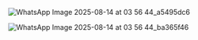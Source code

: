 ![WhatsApp Image 2025-08-14 at 03 56 44_a5495dc6](https://github.com/user-attachments/assets/5e85f4b9-ebed-45ed-8794-5b1db50c528e)

![WhatsApp Image 2025-08-14 at 03 56 44_ba365f46](https://github.com/user-attachments/assets/af0dbf6b-482c-4fb7-aa1d-457169172074)
